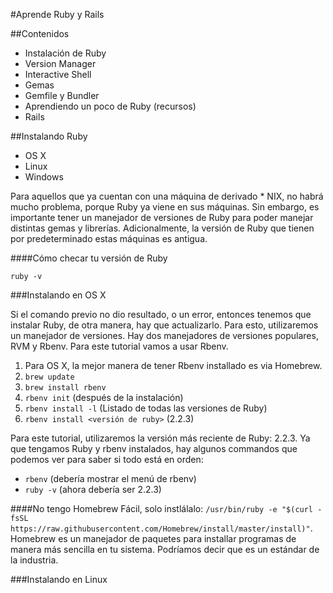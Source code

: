 #Aprende Ruby y Rails

##Contenidos
  * Instalación de Ruby
  * Version Manager
  * Interactive Shell
  * Gemas
  * Gemfile y Bundler
  * Aprendiendo un poco de Ruby (recursos)
  * Rails

##Instalando Ruby
  * OS X
  * Linux
  * Windows

  Para aquellos que ya cuentan con una máquina de derivado * NIX, no
  habrá mucho problema, porque Ruby ya viene en sus máquinas. Sin
  embargo, es importante tener un manejador de versiones de Ruby para
  poder manejar distintas gemas y librerías. Adicionalmente, la versión de
  Ruby que tienen por predeterminado estas máquinas es antigua.

####Cómo checar tu versión de Ruby

```console
ruby -v
```

###Instalando en OS X

Si el comando previo no dio resultado, o un error, entonces tenemos que
instalar Ruby, de otra manera, hay que actualizarlo. Para esto,
utilizaremos un manejador de versiones. Hay dos manejadores de versiones
populares, RVM y Rbenv. Para este tutorial vamos a usar Rbenv.

  1. Para OS X, la mejor manera de tener Rbenv installado es via
Homebrew.
  2. ```brew update```
  3. ```brew install rbenv```
  4. ```rbenv init``` (después de la instalación)
  5. ```rbenv install -l``` (Listado de todas las versiones de Ruby)
  6. ```rbenv install <versión de ruby>``` (2.2.3)

Para este tutorial, utilizaremos la versión más reciente de Ruby: 2.2.3.
Ya que tengamos Ruby y rbenv instalados, hay algunos commandos que podemos ver para saber si todo está en orden:

* ```rbenv``` (debería mostrar el menú de rbenv)
* ```ruby -v``` (ahora debería ser 2.2.3)

####No tengo Homebrew
Fácil, solo instlálalo: ```/usr/bin/ruby -e "$(curl -fsSL https://raw.githubusercontent.com/Homebrew/install/master/install)"```.
Homebrew es un manejador de paquetes para installar programas de manera más sencilla en tu sistema. Podríamos decir que es un estándar de la industria.

###Instalando en Linux
